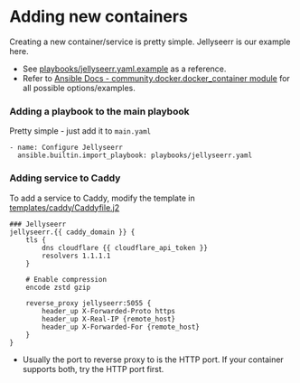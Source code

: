 # Adding new containers

Creating a new container/service is pretty simple. Jellyseerr is our example here.

- See [playbooks/jellyseerr.yaml.example](../playbooks/jellyseerr.yaml.example) as a reference.
- Refer to [Ansible Docs - community.docker.docker_container module](https://docs.ansible.com/ansible/latest/collections/community/docker/docker_container_module.html#ansible-collections-community-docker-docker-container-module) for all possible options/examples.

### Adding a playbook to the main playbook
Pretty simple - just add it to `main.yaml`
```
- name: Configure Jellyseerr
  ansible.builtin.import_playbook: playbooks/jellyseerr.yaml
```

### Adding service to Caddy
To add a service to Caddy, modify the template in [templates/caddy/Caddyfile.j2](../templates/caddy/Caddyfile.j2)

```
### Jellyseerr
jellyseerr.{{ caddy_domain }} {
    tls {
        dns cloudflare {{ cloudflare_api_token }}
        resolvers 1.1.1.1
    }

    # Enable compression
    encode zstd gzip

    reverse_proxy jellyseerr:5055 {
        header_up X-Forwarded-Proto https
        header_up X-Real-IP {remote_host}
        header_up X-Forwarded-For {remote_host}    
    }
}
```
- Usually the port to reverse proxy to is the HTTP port. If your container supports both, try the HTTP port first.